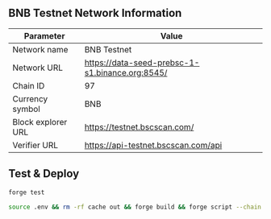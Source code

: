 
## BNB Testnet Network Information

| Parameter          | Value                                           |
| ------------------ | ----------------------------------------------- |
| Network name       | BNB Testnet                                     |
| Network URL        | https://data-seed-prebsc-1-s1.binance.org:8545/ |
| Chain ID           | 97                                              |
| Currency symbol    | BNB                                             |
| Block explorer URL | https://testnet.bscscan.com/                    |
| Verifier URL       | https://api-testnet.bscscan.com/api             |

## Test & Deploy

```bash
forge test
```

```bash
source .env && rm -rf cache out && forge build && forge script --chain 97 script/RestaurantLoyalty.s.sol:DeployScript --rpc-url https://data-seed-prebsc-1-s1.binance.org:8545/ --broadcast --verify --verifier blockscout --verifier-url "https://api-testnet.bscscan.com/api?apikey=${BLOCKSCOUT_API_KEY}" -vvvv --private-key ${PRIVATE_KEY}
```
